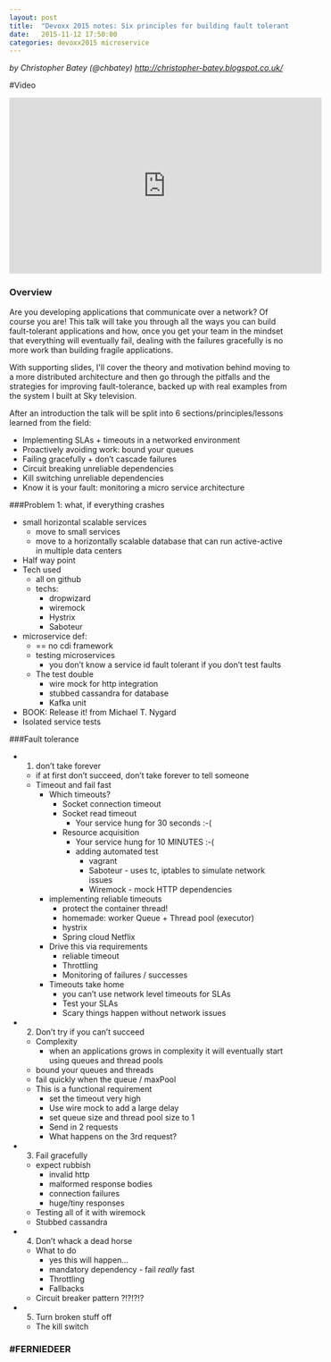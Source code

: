 ```yaml
---
layout: post
title:  "Devoxx 2015 notes: Six principles for building fault tolerant microservices on the JVM"
date:   2015-11-12 17:50:00
categories: devoxx2015 microservice
---
```


*by Christopher Batey (@chbatey)
    <http://christopher-batey.blogspot.co.uk/>*

#Video
<iframe width="560" height="315" src="https://www.youtube.com/embed/dKWNZnuZhd0" frameborder="0" allowfullscreen></iframe>

### Overview
Are you developing applications that communicate over a network? Of course you are! This talk will take you through all the ways you can build fault-tolerant applications and how, once you get your team in the mindset that everything will eventually fail, dealing with the failures gracefully is no more work than building fragile applications.

With supporting slides, I'll cover the theory and motivation behind moving to a more distributed architecture and then go through the pitfalls and the strategies for improving fault-tolerance, backed up with real examples from the system I built at Sky television.

After an introduction the talk will be split into 6 sections/principles/lessons learned from the field:

- Implementing SLAs + timeouts in a networked environment
- Proactively avoiding work: bound your queues
- Failing gracefully + don’t cascade failures
- Circuit breaking unreliable dependencies
- Kill switching unreliable dependencies
- Know it is your fault: monitoring a micro service architecture

###Problem 1: what, if everything crashes
- small horizontal scalable services
    - move to small services
    - move to a horizontally scalable database that can run active-active in multiple data centers
- Half way point
- Tech used
    - all on github
    - techs:
        - dropwizard
        - wiremock
        - Hystrix
        - Saboteur
- microservice def:
    - == no cdi framework
    - testing microservices
        - you don’t know a service id fault tolerant if you don’t test faults
    - The test double
        - wire mock for http integration
        - stubbed cassandra for database
        - Kafka unit
- BOOK: Release it! from Michael T. Nygard
- Isolated service tests

###Fault tolerance
- 1. don’t take forever
    - if at first don’t succeed, don’t take forever to tell someone
    - Timeout and fail fast
        - Which timeouts?
            - Socket connection timeout
            - Socket read timeout
                - Your service hung for 30 seconds :-(
            - Resource acquisition
                - Your service hung for 10 MINUTES :-(
                - adding automated test
                    - vagrant
                    - Saboteur - uses tc, iptables to simulate network issues
                    - Wiremock - mock HTTP dependencies
        - implementing reliable timeouts
            - protect the container thread!
            - homemade: worker Queue + Thread pool (executor)
            - hystrix
            - Spring cloud Netflix
        - Drive this via requirements
            - reliable timeout
            - Throttling
            - Monitoring of failures / successes
        - Timeouts take home
            - you can’t use network level timeouts for SLAs
            - Test your SLAs
            - Scary things happen without network issues
- 2. Don’t try if you can’t succeed
    - Complexity
        - when an applications grows in complexity it will eventually start using queues and thread pools
    - bound your queues and threads
    - fail quickly when the queue / maxPool
    - This is a functional requirement
        - set the timeout very high
        - Use wire mock to add a large delay
        - set queue size and thread pool size to 1
        - Send in 2 requests
        - What happens on the 3rd request?
- 3. Fail gracefully
    - expect rubbish
        - invalid http
        - malformed response bodies
        - connection failures
        - huge/tiny responses
    - Testing all of it with wiremock
    - Stubbed cassandra
- 4. Don’t whack a dead horse
    - What to do
        - yes this will happen…
        - mandatory dependency - fail *really* fast
        - Throttling
        - Fallbacks
    - Circuit breaker pattern ?!?!?!?
- 5. Turn broken stuff off
    - The kill switch

### #FERNIEDEER